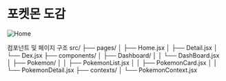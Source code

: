 # 포켓몬 도감


![Home](https://github.com/user-attachments/assets/9ac67227-79ad-4197-bf8d-5c92ed372c17)


컴포넌트 및 페이지 구조
src/
├── pages/
│   ├── Home.jsx
│   ├── Detail.jsx
│   └── Dex.jsx
├── components/
│   ├── Dashboard/
│   │   └── DashBoard.jsx
│   ├── Pokemon/
│   │   ├── PokemonList.jsx
│   │   ├── PokemonCard.jsx
│   │   └── PokemonDetail.jsx
├── contexts/
│   └── PokemonContext.jsx
